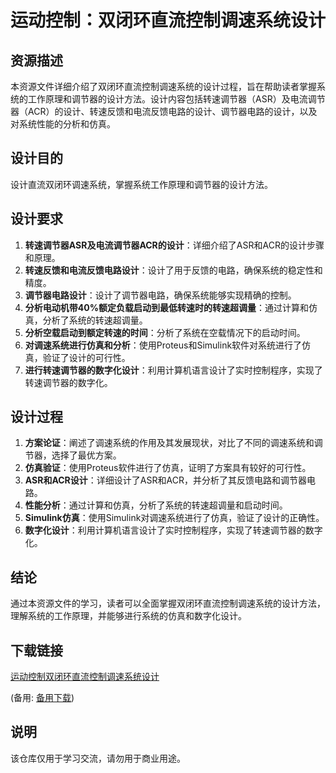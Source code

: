# 运动控制：双闭环直流控制调速系统设计

## 资源描述

本资源文件详细介绍了双闭环直流控制调速系统的设计过程，旨在帮助读者掌握系统的工作原理和调节器的设计方法。设计内容包括转速调节器（ASR）及电流调节器（ACR）的设计、转速反馈和电流反馈电路的设计、调节器电路的设计，以及对系统性能的分析和仿真。

## 设计目的

设计直流双闭环调速系统，掌握系统工作原理和调节器的设计方法。

## 设计要求

1. **转速调节器ASR及电流调节器ACR的设计**：详细介绍了ASR和ACR的设计步骤和原理。
2. **转速反馈和电流反馈电路设计**：设计了用于反馈的电路，确保系统的稳定性和精度。
3. **调节器电路设计**：设计了调节器电路，确保系统能够实现精确的控制。
4. **分析电动机带40%额定负载启动到最低转速时的转速超调量**：通过计算和仿真，分析了系统的转速超调量。
5. **分析空载启动到额定转速的时间**：分析了系统在空载情况下的启动时间。
6. **对调速系统进行仿真和分析**：使用Proteus和Simulink软件对系统进行了仿真，验证了设计的可行性。
7. **进行转速调节器的数字化设计**：利用计算机语言设计了实时控制程序，实现了转速调节器的数字化。

## 设计过程

1. **方案论证**：阐述了调速系统的作用及其发展现状，对比了不同的调速系统和调节器，选择了最优方案。
2. **仿真验证**：使用Proteus软件进行了仿真，证明了方案具有较好的可行性。
3. **ASR和ACR设计**：详细设计了ASR和ACR，并分析了其反馈电路和调节器电路。
4. **性能分析**：通过计算和仿真，分析了系统的转速超调量和启动时间。
5. **Simulink仿真**：使用Simulink对调速系统进行了仿真，验证了设计的正确性。
6. **数字化设计**：利用计算机语言设计了实时控制程序，实现了转速调节器的数字化。

## 结论

通过本资源文件的学习，读者可以全面掌握双闭环直流控制调速系统的设计方法，理解系统的工作原理，并能够进行系统的仿真和数字化设计。

## 下载链接
[运动控制双闭环直流控制调速系统设计]() 

(备用: [备用下载](https://pan.baidu.com/s/1-N8hOsOQZmsr5RuX8zwv_w?pwd=1234))

## 说明

该仓库仅用于学习交流，请勿用于商业用途。

